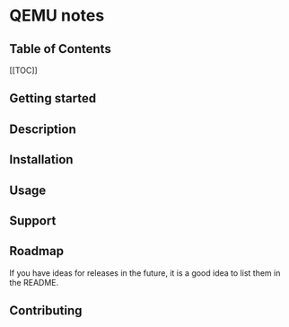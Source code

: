 # QEMU notes

## Table of Contents
[[TOC]]


## Getting started

## Description

## Installation

## Usage

## Support

## Roadmap
If you have ideas for releases in the future, it is a good idea to list them in the README.

## Contributing

